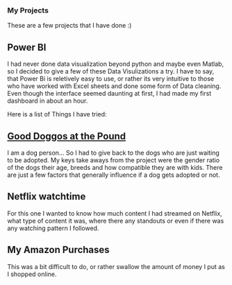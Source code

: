### My Projects
These are a few projects that I have done :)

## Power BI
I had never done data visualization beyond python and maybe even Matlab, so I decided to give a few of these Data Visulizations a try. I have to say, that Power Bi is reletively easy to use, or rather its very intuitive to those who have worked with Excel sheets and done some form of Data cleaning. Even though the interface seemed daunting at first, I had made my first dashboard in about an hour. 

Here is a list of Things I have tried:

## [Good Doggos at the Pound](https://github.com/kpatil-7/My-projects/tree/main/Power%20Bi/Good%20Doggoes%20at%20the%20Pound)

I am a dog person... So I had to give back to the dogs who are just waiting to be adopted. My keys take aways from the project were the gender ratio of the dogs their age, breeds and how compatible they are with kids. There are just a few factors that generally influence if a dog gets adopted or not.

## Netflix watchtime
For this one I wanted to know how much content I had streamed on Netflix, what type of content it was, where there any standouts or even if there was any watching pattern I followed. 

## My Amazon Purchases 
This was a bit difficult to do, or rather swallow the amount of money I put as I shopped online. 
